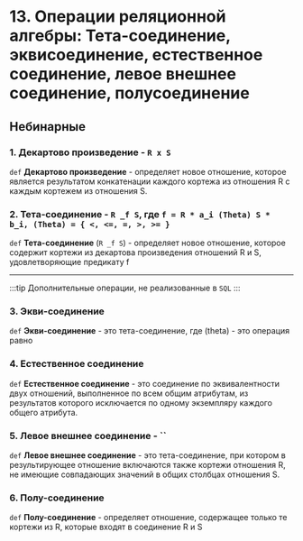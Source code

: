 # 13. Операции реляционной алгебры: Тета-соединение, эквисоединение, естественное соединение, левое внешнее соединение, полусоединение

## Небинарные

### 1. Декартово произведение - `R x S`

`def` **Декартово произведение** - определяет новое отношение, которое является результатом конкатенации каждого кортежа из отношения R с каждым кортежем из отношения S.

### 2. Тета-соединение - `R _f S`, где `f = R * a_i (Theta) S * b_i, (Theta) = { <, <=, =, >, >= }`

`def` **Тета-соединение** (`R _f S`) - определяет новое отношение, которое содержит кортежи из декартова произведения отношений R и S, удовлетворяющие предикату f

___

:::tip
Дополнительные операции, не реализованные в `SQL`
:::

### 3. Экви-соединение

`def` **Экви-соединение** - это тета-соединение, где (theta) - это операция равно

### 4. Естественное соединение

`def` **Естественное соединение** - это соединение по эквивалентности двух отношений, выполненное по всем общим атрибутам, из результатов которого исключается по одному экземпляру каждого общего атрибута.

### 5. Левое внешнее соединение - ``

`def` **Левое внешнее соединение** - это тета-соединение, при котором в результирующее отношение включаются также кортежи отношения R, не имеющие совпадающих значений в общих столбцах отношения S.

### 6. Полу-соединение

`def` **Полу-соединение** - определяет отношение, содержащее только те кортежи из R, которые входят в соединение R и S

